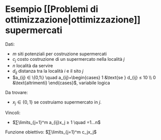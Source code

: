 # Esempio [[Problemi di ottimizzazione|ottimizzazione]] supermercati

Dati:
- $m$ siti potenziali per costruzione supermercati
- $c_j$ costo costruzione di un supermercato nella località $j$
- $n$ località da servire
- $d_{ij}$ distanza tra la località $i$ e il sito $j$
- $a_{ij} ∈ \{0,1\} \quad a_{ij}=\begin{cases} 1 &\text{se } d_{ij} ≤ 10 \\ 0 &\text{altrimenti} \end{cases}$, variabile logica

Da trovare:
- $x_j ∈ \{0,1\}$ se costruiamo supermercato in $j$.

Vincoli:
- $∑\limits_{j=1}^m a_{ij}x_j ≥ 1 \quad =1…n$

Funzione obiettivo: $∑\limits_{j=1}^m c_jx_j$
